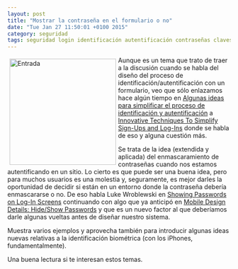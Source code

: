 ```yaml
---
layout: post
title: "Mostrar la contraseña en el formulario o no"
date: "Tue Jan 27 11:50:01 +0100 2015"
category: seguridad
tags: seguridad login identificación autentificación contraseñas claves formularios passwords usabilidad ergnomía mostrar
---
```




<a href="https://www.flickr.com/photos/fernand0/2889409525/"><img src="https://farm4.staticflickr.com/3083/2889409525_ddb4b060d4_m.jpg" width="240"  alt="Entrada" style="float:left; margin:5px"></a>

Aunque es un tema que trato de traer a la discusión cuando se habla del diseño del proceso de identificación/autentificación con un formulario, veo que sólo enlazamos  hace algún tiempo en [Algunas ideas para simplificar el proceso de identificación y autentificación](https://mbpfernand0.wordpress.com/2011/09/21/algunas-ideas-para-simplificar-el-proceso-de-identificacion-y-autentificacion/) a [Innovative Techniques To Simplify Sign-Ups and Log-Ins](http://www.smashingmagazine.com/2011/05/05/innovative-techniques-to-simplify-signups-and-logins/) donde se habla de eso y alguna cuestión más.

Se trata de la idea (extendida y aplicada) del enmascaramiento de contraseñas cuando nos estamos autentificando en un sitio. Lo cierto es que puede ser una buena idea, pero para muchos usuarios es una molestia y, seguramente, es mejor darles la oportunidad de decidir si están en un entorno donde la contraseña debería enmascararse o no. De eso habla Luke Wroblewski en [Showing Passwords on Log-In Screens](http://www.lukew.com/ff/entry.asp?1941) continuando con algo que ya anticipó en [Mobile Design Details: Hide/Show Passwords](http://www.lukew.com/ff/entry.asp?1653) y que es un nuevo factor al que deberíamos darle algunas vueltas antes de diseñar nuestro sistema.

Muestra varios ejemplos y aprovecha también para introducir algunas ideas nuevas relativas a la identificación biométrica (con los iPhones, fundamentalmente).

Una buena lectura si te interesan estos temas.
